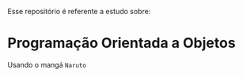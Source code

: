 Esse repositório é referente a estudo sobre:
# Programação Orientada a Objetos
Usando o mangá `Naruto`